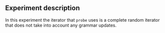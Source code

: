 ## Experiment description
In this experiment the iterator that `probe` uses is a complete random iterator that does not take into account any grammar updates.